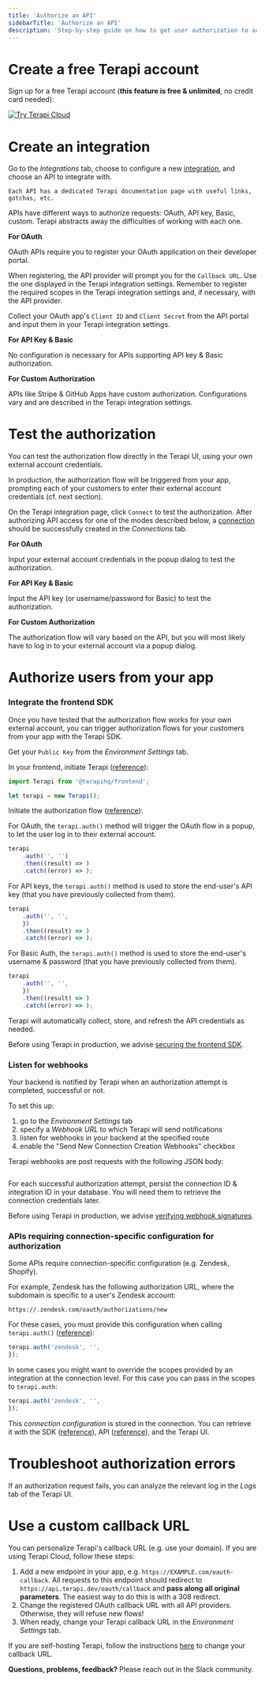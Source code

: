 ```yaml
---
title: 'Authorize an API'
sidebarTitle: 'Authorize an API'
description: 'Step-by-step guide on how to get user authorization to access an external API on their behalf.'
---
```


# Create a free Terapi account

Sign up for a free Terapi account (**this feature is free & unlimited**, no credit card needed):

[![Try Terapi Cloud]()]()

# Create an integration

Go to the _Integrations_ tab, choose to configure a new [integration](), and choose an API to integrate with.


    Each API has a dedicated Terapi documentation page with useful links, gotchas, etc.


APIs have different ways to authorize requests: OAuth, API key, Basic, custom. Terapi abstracts away the difficulties of working with each one.

**For OAuth**

OAuth APIs require you to register your OAuth application on their developer portal.

When registering, the API provider will prompt you for the `Callback URL`. Use the one displayed in the Terapi integration settings. Remember to register the required scopes in the Terapi integration settings and, if necessary, with the API provider.

Collect your OAuth app's `Client ID` and `Client Secret` from the API portal and input them in your Terapi integration settings.

**For API Key & Basic**

No configuration is necessary for APIs supporting API key & Basic authorization.

**For Custom Authorization**

APIs like Stripe & GitHub Apps have custom authorization. Configurations vary and are described in the Terapi integration settings.

# Test the authorization


You can test the authorization flow directly in the Terapi UI, using your own external account credentials.

In production, the authorization flow will be triggered from your app, prompting each of your customers to enter their external account credentials (cf. next section).


On the Terapi integration page, click `Connect` to test the authorization. After authorizing API access for one of the modes described below, a [connection]() should be successfully created in the _Connections_ tab.

**For OAuth**

Input your external account credentials in the popup dialog to test the authorization.

**For API Key & Basic**

Input the API key (or username/password for Basic) to test the authorization.

**For Custom Authorization**

The authorization flow will vary based on the API, but you will most likely have to log in to your external account via a popup dialog.

# Authorize users from your app

### Integrate the frontend SDK

Once you have tested that the authorization flow works for your own external account, you can trigger authorization flows for your customers from your app with the Terapi SDK.

Get your `Public Key` from the _Environment Settings_ tab.

In your frontend, initiate Terapi ([reference]()):

```ts
import Terapi from '@terapihq/frontend';

let terapi = new Terapi();
```

Initiate the authorization flow ([reference]()):





For OAuth, the `terapi.auth()` method will trigger the OAuth flow in a popup, to let the user log in to their external account.

```js
terapi
    .auth('', '')
    .then((result) => )
    .catch((error) => );
```





For API keys, the `terapi.auth()` method is used to store the end-user's API key (that you have previously collected from them).

```js
terapi
    .auth('', '', 
    })
    .then((result) => )
    .catch((error) => );
```





For Basic Auth, the `terapi.auth()` method is used to store the end-user's username & password (that you have previously collected from them).

```js
terapi
    .auth('', '', 
    })
    .then((result) => )
    .catch((error) => );
```





Terapi will automatically collect, store, and refresh the API credentials as needed.



Before using Terapi in production, we advise [securing the frontend SDK]().


### Listen for webhooks

Your backend is notified by Terapi when an authorization attempt is completed, successful or not.

To set this up:
1. go to the _Environment Settings_ tab
2. specify a _Webhook URL_ to which Terapi will send notifications
3. listen for webhooks in your backend at the specified route
4. enable the "Send New Connection Creation Webhooks" checkbox

Terapi webhooks are post requests with the following JSON body:
```json

```

For each successful authorization attempt, persist the connection ID & integration ID in your database. You will need them to retrieve the connection credentials later.


Before using Terapi in production, we advise [verifying webhook signatures]().


### APIs requiring connection-specific configuration for authorization

Some APIs require connection-specific configuration (e.g. Zendesk, Shopify).

For example, Zendesk has the following authorization URL, where the subdomain is specific to a user's Zendesk account:

`https://.zendesk.com/oauth/authorizations/new`

For these cases, you must provide this configuration when calling `terapi.auth()` ([reference]()):

```js
terapi.auth('zendesk', '', 
});
```

In some cases you might want to override the scopes provided by an integration at the connection level. For this case you can pass in the scopes to `terapi.auth`:

```js
terapi.auth('zendesk', '', 
});
```

This _connection configuration_ is stored in the connection. You can retrieve it with the SDK ([reference]()), API ([reference]()), and the Terapi UI.

# Troubleshoot authorization errors

If an authorization request fails, you can analyze the relevant log in the _Logs_ tab of the Terapi UI.

# Use a custom callback URL

You can personalize Terapi's callback URL (e.g. use your domain). If you are using Terapi Cloud, follow these steps:

1. Add a new endpoint in your app, e.g. `https://EXAMPLE.com/oauth-callback`. All requests to this endpoint should redirect to `https://api.terapi.dev/oauth/callback` and **pass along all original parameters**. The easiest way to do this is with a 308 redirect.
2. Change the registered OAuth callback URL with all API providers. Otherwise, they will refuse new flows!
3. When ready, change your Terapi callback URL in the _Environment Settings_ tab.

If you are self-hosting Terapi, follow the instructions [here]() to change your callback URL.


**Questions, problems, feedback?** Please reach out in the Slack community.


